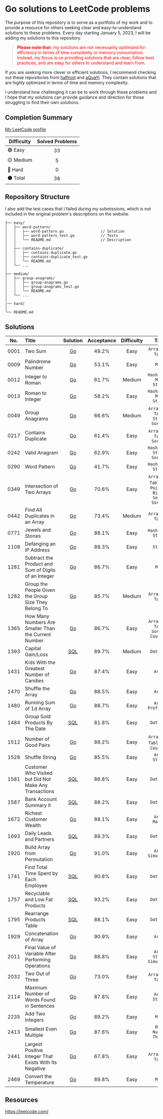 # Go solutions to LeetCode problems

The purpose of this repository is to serve as a portfolio of my work and to provide a resource for others seeking clear and easy-to-understand solutions to these problems. Every day starting January 5, 2023, I will be adding my solutions to this repository.

> <p style = "color:red"><strong>Please note that:</strong> my solutions are not necessarily optimized for efficiency in terms of time complexity or memory consumption. Instead, my focus is on providing solutions that are clear, follow best practices, and are easy for others to understand and learn from.</p>

If you are seeking more clever or efficient solutions, I recommend checking out these repositories from <a href="https://github.com/halfrost/LeetCode-Go" target="_blank">halfrost</a> and <a href="https://github.com/aQuaYi/LeetCode-in-Go" target="_blank">aQuaYi</a>. They contain solutions that are highly optimized in terms of time and memory complexity.

I understand how challenging it can be to work through these problems and I hope that my solutions can provide guidance and direction for those struggling to find their own solutions.

## Completion Summary

[My LeetCode profile](https://leetcode.com/goldennovember/)

| Difficulty             | Solved Problems |
|------------------------|:---------------:|
| :green_circle: Easy    |       33        |
| :yellow_circle: Medium |        5        |
| :red_circle: Hard      |        0        |
| :black_circle: Total   |       38        |

## Repository Structure

I also add the test cases that I failed during my submissions, which is not included in the original problem's descriptions on the website.

```ascii
├── easy/
│   ├── word-pattern/                       
│   │   ├── word-pattern.go                 // Solution
│   │   ├── word-pattern_test.go            // Tests
│   │   └── README.md                       // Description
│   │
│   ├── contains-duplicate/
│   │   ├── contains-duplicate.go
│   │   ├── contains-duplicate_test.go
│   │   └── README.md
│   └── ...
│   
├── medium/
│   ├── group-anagrams/
│   │   ├── group-anagrams.go
│   │   ├── group-anagrams_test.go
│   │   └── README.md
│   └── ...
│  
│── hard/  
│
└── README.md                            
```

## Solutions


| No.  | Title                                                  |                                Solution                                | Acceptance | Difficulty |                             Tags                              |
|:----:|:-------------------------------------------------------|:----------------------------------------------------------------------:|:----------:|:----------:|:-------------------------------------------------------------:|
| 0001 | Two Sum                                                |                           [Go](easy/two-sum)                           |   49.2%    |    Easy    |                     `Array` `Hash Table`                      |
| 0009 | Palindrome Number                                      |                      [Go](easy/palindrome-number)                      |   53.1%    |    Easy    |                            `Math`                             |
| 0012 | Integer to Roman                                       |                     [Go](medium/integer-to-roman)                      |   61.7%    |   Medium   |                 `Hash Table` `Math` `String`                  |
| 0013 | Roman to Integer                                       |                      [Go](easy/roman-to-integer)                       |   58.2%    |    Easy    |                 `Hash Table` `Math` `String`                  |
| 0049 | Group Anagrams                                         |                      [Go](medium/group-anagrams)                       |   66.6%    |   Medium   |            `Array` `Hash Table` `String` `Sorting`            |
| 0217 | Contains Duplicate                                     |                     [Go](easy/contains-duplicate)                      |   61.4%    |    Easy    |                `Array` `Hash Table` `Sorting`                 |
| 0242 | Valid Anagram                                          |                        [Go](easy/valid-anagram)                        |   62.9%    |    Easy    |                `Hash Table` `String` `Sorting`                |
| 0290 | Word Pattern                                           |                        [Go](easy/word-pattern)                         |   41.7%    |    Easy    |                     `Hash Table` `String`                     |
| 0349 | Intersection of Two Arrays                             |                 [Go](easy/intersection-of-two-arrays)                  |   70.6%    |    Easy    | `Array` `Hash Table` `Two Pointers` `Binary Search` `Sorting` |
| 0442 | Find All Duplicates in an Array                        |              [Go](medium/find-all-duplicates-in-an-array)              |   73.4%    |   Medium   |                     `Array` `Hash Table`                      |
| 0771 | Jewels and Stones                                      |                      [Go](easy/jewels-and-stones)                      |   88.1%    |    Easy    |                     `Hash Table` `String`                     |
| 1108 | Defanging an IP Address                                |                   [Go](easy/defanging-an-ip-address)                   |   89.3%    |    Easy    |                           `String`                            |
| 1281 | Subtract the Product and Sum of Digits of an Integer   |    [Go](easy/subtract-the-product-and-sum-of-digits-of-an-integer)     |   86.7%    |    Easy    |                            `Math`                             |
| 1282 | Group the People Given the Group Size They Belong To   |   [Go](medium/group-the-people-given-the-group-size-they-belong-to)    |   85.7%    |   Medium   |                     `Array` `Hash Table`                      |
| 1365 | How Many Numbers Are Smaller Than the Current Number   |    [Go](easy/how-many-numbers-are-smaller-than-the-current-number)     |   86.7%    |    Easy    |           `Array` `Hash Table` `Sorting` `Counting`           |
| 1393 | Capital Gain/Loss                                      |                   [SQL](database/capital-gain-loss)                    |   89.7%    |   Medium   |                          `Database`                           |
| 1431 | Kids With the Greatest Number of Candies               |          [Go](easy/kids-with-the-greatest-number-of-candies)           |   87.4%    |    Easy    |                            `Array`                            |
| 1470 | Shuffle the Array                                      |                      [Go](easy/shuffle-the-array)                      |   88.5%    |    Easy    |                            `Array`                            |
| 1480 | Running Sum of 1d Array                                |                   [Go](easy/running-sum-of-1d-array)                   |   88.7%    |    Easy    |                     `Array` `Prefix Sum`                      |
| 1484 | Group Sold Products By The Date                        |            [SQL](database/group-sold-products-by-the-date)             |   81.8%    |    Easy    |                          `Database`                           |
| 1512 | Number of Good Pairs                                   |                    [Go](easy/number-of-good-pairs)                     |   88.2%    |    Easy    |            `Array` `Hash Table` `Math` `Counting`             |
| 1528 | Shuffle String                                         |                       [Go](easy/shuffle-string)                        |   85.5%    |    Easy    |                       `Array` `String`                        |
| 1581 | Customer Who Visited but Did Not Make Any Transactions | [SQL](database/customer-who-visited-but-did-not-make-any-transactions) |   86.8%    |    Easy    |                          `Database`                           |
| 1587 | Bank Account Summary II                                |                [SQL](database/back-account-summary-ii)                 |   88.2%    |    Easy    |                          `Database`                           |
| 1672 | Richest Customer Wealth                                |                   [Go](easy/richest-customer-wealth)                   |   88.1%    |    Easy    |                       `Array` `Matrix`                        |
| 1693 | Daily Leads and Partners                               |                [SQL](database/daily-leads-and-partners)                |   89.3%    |    Easy    |                          `Database`                           |
| 1920 | Build Array from Permutation                           |                [Go](easy/build-array-from-permutation)                 |   91.0%    |    Easy    |                     `Array` `Simulation`                      |
| 1741 | Find Total Time Spent by Each Employee                 |         [SQL](database/find-total-time-spent-by-each-employee)         |   90.8%    |    Easy    |                          `Database`                           |
| 1757 | Recyclable and Low Fat Products                        |            [SQL](database/recyclable-and-low-fat-products)             |   93.2%    |    Easy    |                          `Database`                           |
| 1795 | Rearrange Products Table                               |                [SQL](database/rearrange-products-table)                |   88.1%    |    Easy    |                          `Database`                           |
| 1929 | Concatenation of Array                                 |                   [Go](easy/concatenation-of-array)                    |   90.9%    |    Easy    |                            `Array`                            |
| 2011 | Final Value of Variable After Performing Operations    |     [Go](easy/final-value-of-variable-after-performing-operations)     |   88.8%    |    Easy    |                 `Array` `String` `Simulation`                 |
| 2032 | Two Out of Three                                       |                      [Go](easy/two-out-of-three)                       |   73.0%    |    Easy    |                     `Array` `Hash Table`                      |
| 2114 | Maximum Number of Words Found in Sentences             |         [Go](easy/maximum-number-of-words-found-in-sentences)          |   87.8%    |    Easy    |                       `Array` `String`                        |
| 2235 | Add Two Integers                                       |                      [Go](easy/add-two-integers)                       |   89.2%    |    Easy    |                            `Math`                             |
| 2413 | Smallest Even Multiple                                 |                   [Go](easy/smallest-even-multiple)                    |   87.6%    |    Easy    |                    `Math` `Number Theory`                     |
| 2441 | Largest Positive Integer That Exists With Its Negative |   [Go](easy/largest-positive-integer-that-exists-with-its-negative )   |   67.8%    |    Easy    |                     `Array` `Hash Table`                      |
| 2469 | Convert the Temperature                                |                   [Go](easy/convert-the-temperature)                   |   89.8%    |    Easy    |                            `Math`                             |



## Resources

https://leetcode.com/